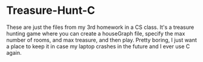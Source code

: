 # Treasure-Hunt-C
These are just the files from my 3rd homework in a CS class.
It's a treasure hunting game where you can create a houseGraph file, specify the max number of rooms, and max treasure, and then play.
Pretty boring, I just want a place to keep it in case my laptop crashes in the future and I ever use C again.
